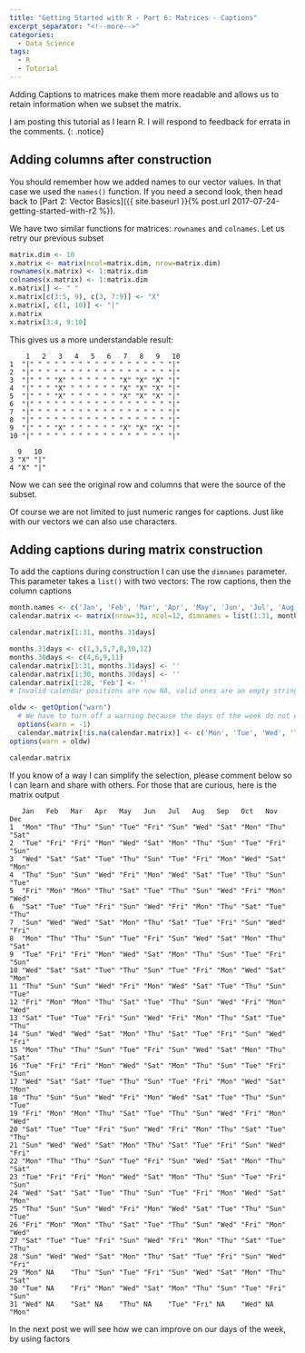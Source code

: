 ```yaml
---
title: "Getting Started with R - Part 6: Matrices - Captions"
excerpt_separator: "<!--more-->"
categories:
  - Data Science
tags:
  - R
  - Tutorial
---
```

Adding Captions to matrices make them more readable and allows us to retain information when we subset the matrix.
<!--more-->


I am posting this tutorial as I learn R. I will respond to feedback for errata in the comments.
{: .notice}


## Adding columns after construction

You should remember how we added names to our vector values. In that case we used the `names()` function. If you need a second look, then head back to [Part 2: Vector Basics]({{ site.baseurl }}{% post.url 2017-07-24-getting-started-with-r2 %}).

We have two similar functions for matrices: `rownames` and `colnames`. Let us retry our previous subset

 ```R
matrix.dim <- 10  
x.matrix <- matrix(ncol=matrix.dim, nrow=matrix.dim)
rownames(x.matrix) <- 1:matrix.dim
colnames(x.matrix) <- 1:matrix.dim
x.matrix[] <- " "
x.matrix[c(3:5, 9), c(3, 7:9)] <- "X"
x.matrix[, c(1, 10)] <- "|"
x.matrix
x.matrix[3:4, 9:10]
```
 
 This gives us a more understandable result:

```
    1   2   3   4   5   6   7   8   9   10 
1  "|" " " " " " " " " " " " " " " " " "|"
2  "|" " " " " " " " " " " " " " " " " "|"
3  "|" " " "X" " " " " " " "X" "X" "X" "|"
4  "|" " " "X" " " " " " " "X" "X" "X" "|"
5  "|" " " "X" " " " " " " "X" "X" "X" "|"
6  "|" " " " " " " " " " " " " " " " " "|"
7  "|" " " " " " " " " " " " " " " " " "|"
8  "|" " " " " " " " " " " " " " " " " "|"
9  "|" " " "X" " " " " " " "X" "X" "X" "|"
10 "|" " " " " " " " " " " " " " " " " "|"

  9   10 
3 "X" "|"
4 "X" "|"

```

Now we can see the original row and columns that were the source of the subset.

Of course we are not limited to just numeric ranges for captions. Just like with our vectors we can also use characters.

## Adding captions during matrix construction

To add the captions during construction I can use the `dimnames` parameter. This parameter takes a `list()` with two vectors: The row captions, then the column captions

```R
month.names <- c('Jan', 'Feb', 'Mar', 'Apr', 'May', 'Jun', 'Jul', 'Aug', 'Sep', 'Oct', 'Nov', 'Dec')
calendar.matrix <- matrix(nrow=31, ncol=12, dimnames = list(1:31, month.names))

calendar.matrix[1:31, months.31days]

months.31days <- c(1,3,5,7,8,10,12)
months.30days <- c(4,6,9,11)
calendar.matrix[1:31, months.31days] <- ''
calendar.matrix[1:30, months.30days] <- ''
calendar.matrix[1:28, 'Feb'] <- ''
# Invalid calendar positions are now NA, valid ones are an empty string

oldw <- getOption("warn")
  # We have to turn off a warning because the days of the week do not even divide - there is a remainder of 1
  options(warn = -1) 
  calendar.matrix[!is.na(calendar.matrix)] <- c('Mon', 'Tue', 'Wed', 'Thu', 'Fri', 'Sat', 'Sun') # assuming Jan 1 fell on a Monday
options(warn = oldw)

calendar.matrix
```

If you know of a way I can simplify the selection, please comment below so I can learn and share with others. For those that are curious, here is the matrix output
```
   Jan   Feb   Mar   Apr   May   Jun   Jul   Aug   Sep   Oct   Nov   Dec  
1  "Mon" "Thu" "Thu" "Sun" "Tue" "Fri" "Sun" "Wed" "Sat" "Mon" "Thu" "Sat"
2  "Tue" "Fri" "Fri" "Mon" "Wed" "Sat" "Mon" "Thu" "Sun" "Tue" "Fri" "Sun"
3  "Wed" "Sat" "Sat" "Tue" "Thu" "Sun" "Tue" "Fri" "Mon" "Wed" "Sat" "Mon"
4  "Thu" "Sun" "Sun" "Wed" "Fri" "Mon" "Wed" "Sat" "Tue" "Thu" "Sun" "Tue"
5  "Fri" "Mon" "Mon" "Thu" "Sat" "Tue" "Thu" "Sun" "Wed" "Fri" "Mon" "Wed"
6  "Sat" "Tue" "Tue" "Fri" "Sun" "Wed" "Fri" "Mon" "Thu" "Sat" "Tue" "Thu"
7  "Sun" "Wed" "Wed" "Sat" "Mon" "Thu" "Sat" "Tue" "Fri" "Sun" "Wed" "Fri"
8  "Mon" "Thu" "Thu" "Sun" "Tue" "Fri" "Sun" "Wed" "Sat" "Mon" "Thu" "Sat"
9  "Tue" "Fri" "Fri" "Mon" "Wed" "Sat" "Mon" "Thu" "Sun" "Tue" "Fri" "Sun"
10 "Wed" "Sat" "Sat" "Tue" "Thu" "Sun" "Tue" "Fri" "Mon" "Wed" "Sat" "Mon"
11 "Thu" "Sun" "Sun" "Wed" "Fri" "Mon" "Wed" "Sat" "Tue" "Thu" "Sun" "Tue"
12 "Fri" "Mon" "Mon" "Thu" "Sat" "Tue" "Thu" "Sun" "Wed" "Fri" "Mon" "Wed"
13 "Sat" "Tue" "Tue" "Fri" "Sun" "Wed" "Fri" "Mon" "Thu" "Sat" "Tue" "Thu"
14 "Sun" "Wed" "Wed" "Sat" "Mon" "Thu" "Sat" "Tue" "Fri" "Sun" "Wed" "Fri"
15 "Mon" "Thu" "Thu" "Sun" "Tue" "Fri" "Sun" "Wed" "Sat" "Mon" "Thu" "Sat"
16 "Tue" "Fri" "Fri" "Mon" "Wed" "Sat" "Mon" "Thu" "Sun" "Tue" "Fri" "Sun"
17 "Wed" "Sat" "Sat" "Tue" "Thu" "Sun" "Tue" "Fri" "Mon" "Wed" "Sat" "Mon"
18 "Thu" "Sun" "Sun" "Wed" "Fri" "Mon" "Wed" "Sat" "Tue" "Thu" "Sun" "Tue"
19 "Fri" "Mon" "Mon" "Thu" "Sat" "Tue" "Thu" "Sun" "Wed" "Fri" "Mon" "Wed"
20 "Sat" "Tue" "Tue" "Fri" "Sun" "Wed" "Fri" "Mon" "Thu" "Sat" "Tue" "Thu"
21 "Sun" "Wed" "Wed" "Sat" "Mon" "Thu" "Sat" "Tue" "Fri" "Sun" "Wed" "Fri"
22 "Mon" "Thu" "Thu" "Sun" "Tue" "Fri" "Sun" "Wed" "Sat" "Mon" "Thu" "Sat"
23 "Tue" "Fri" "Fri" "Mon" "Wed" "Sat" "Mon" "Thu" "Sun" "Tue" "Fri" "Sun"
24 "Wed" "Sat" "Sat" "Tue" "Thu" "Sun" "Tue" "Fri" "Mon" "Wed" "Sat" "Mon"
25 "Thu" "Sun" "Sun" "Wed" "Fri" "Mon" "Wed" "Sat" "Tue" "Thu" "Sun" "Tue"
26 "Fri" "Mon" "Mon" "Thu" "Sat" "Tue" "Thu" "Sun" "Wed" "Fri" "Mon" "Wed"
27 "Sat" "Tue" "Tue" "Fri" "Sun" "Wed" "Fri" "Mon" "Thu" "Sat" "Tue" "Thu"
28 "Sun" "Wed" "Wed" "Sat" "Mon" "Thu" "Sat" "Tue" "Fri" "Sun" "Wed" "Fri"
29 "Mon" NA    "Thu" "Sun" "Tue" "Fri" "Sun" "Wed" "Sat" "Mon" "Thu" "Sat"
30 "Tue" NA    "Fri" "Mon" "Wed" "Sat" "Mon" "Thu" "Sun" "Tue" "Fri" "Sun"
31 "Wed" NA    "Sat" NA    "Thu" NA    "Tue" "Fri" NA    "Wed" NA    "Mon"
```

In the next post we will see how we can improve on our days of the week, by using factors